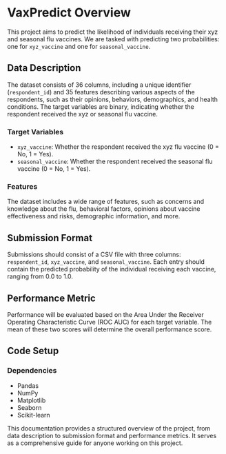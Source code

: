 # VaxPredict Overview

This project aims to predict the likelihood of individuals receiving their xyz and seasonal flu vaccines. We are tasked with predicting two probabilities: one for `xyz_vaccine` and one for `seasonal_vaccine`.

## Data Description

The dataset consists of 36 columns, including a unique identifier (`respondent_id`) and 35 features describing various aspects of the respondents, such as their opinions, behaviors, demographics, and health conditions. The target variables are binary, indicating whether the respondent received the xyz or seasonal flu vaccine.

### Target Variables

- `xyz_vaccine`: Whether the respondent received the xyz flu vaccine (0 = No, 1 = Yes).
- `seasonal_vaccine`: Whether the respondent received the seasonal flu vaccine (0 = No, 1 = Yes).

### Features

The dataset includes a wide range of features, such as concerns and knowledge about the flu, behavioral factors, opinions about vaccine effectiveness and risks, demographic information, and more.

## Submission Format

Submissions should consist of a CSV file with three columns: `respondent_id`, `xyz_vaccine`, and `seasonal_vaccine`. Each entry should contain the predicted probability of the individual receiving each vaccine, ranging from 0.0 to 1.0.

## Performance Metric

Performance will be evaluated based on the Area Under the Receiver Operating Characteristic Curve (ROC AUC) for each target variable. The mean of these two scores will determine the overall performance score.

## Code Setup

### Dependencies

- Pandas
- NumPy
- Matplotlib
- Seaborn
- Scikit-learn

This documentation provides a structured overview of the project, from data description to submission format and performance metrics. It serves as a comprehensive guide for anyone working on this project.
